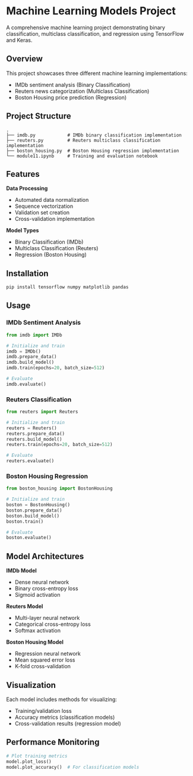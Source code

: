 # Machine Learning Models Project

A comprehensive machine learning project demonstrating binary classification, multiclass classification, and regression using TensorFlow and Keras.

## Overview

This project showcases three different machine learning implementations:
- IMDb sentiment analysis (Binary Classification)
- Reuters news categorization (Multiclass Classification)
- Boston Housing price prediction (Regression)

## Project Structure

```
.
├── imdb.py            # IMDb binary classification implementation
├── reuters.py         # Reuters multiclass classification implementation
├── boston_housing.py  # Boston Housing regression implementation
└── module11.ipynb     # Training and evaluation notebook
```

## Features

**Data Processing**
- Automated data normalization
- Sequence vectorization
- Validation set creation
- Cross-validation implementation

**Model Types**
- Binary Classification (IMDb)
- Multiclass Classification (Reuters)
- Regression (Boston Housing)

## Installation

```bash
pip install tensorflow numpy matplotlib pandas
```

## Usage

### IMDb Sentiment Analysis

```python
from imdb import IMDb

# Initialize and train
imdb = IMDb()
imdb.prepare_data()
imdb.build_model()
imdb.train(epochs=20, batch_size=512)

# Evaluate
imdb.evaluate()
```

### Reuters Classification

```python
from reuters import Reuters

# Initialize and train
reuters = Reuters()
reuters.prepare_data()
reuters.build_model()
reuters.train(epochs=20, batch_size=512)

# Evaluate
reuters.evaluate()
```

### Boston Housing Regression

```python
from boston_housing import BostonHousing

# Initialize and train
boston = BostonHousing()
boston.prepare_data()
boston.build_model()
boston.train()

# Evaluate
boston.evaluate()
```

## Model Architectures

**IMDb Model**
- Dense neural network
- Binary cross-entropy loss
- Sigmoid activation

**Reuters Model**
- Multi-layer neural network
- Categorical cross-entropy loss
- Softmax activation

**Boston Housing Model**
- Regression neural network
- Mean squared error loss
- K-fold cross-validation

## Visualization

Each model includes methods for visualizing:
- Training/validation loss
- Accuracy metrics (classification models)
- Cross-validation results (regression model)

## Performance Monitoring

```python
# Plot training metrics
model.plot_loss()
model.plot_accuracy()  # For classification models
```
